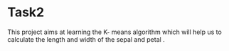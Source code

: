 # Task2
This project aims at learning the K- means algorithm which will help us to calculate the length and width of the sepal and petal .
